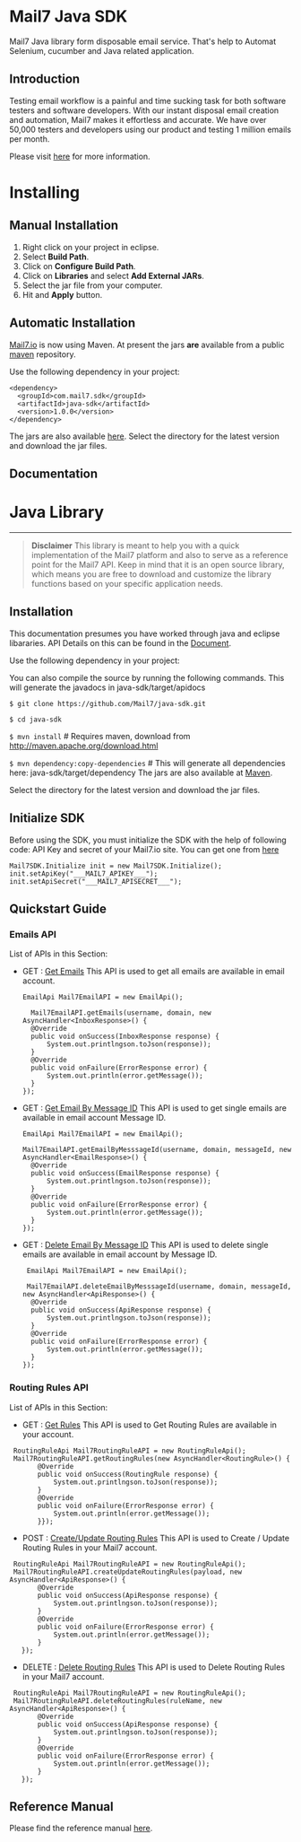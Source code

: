   
# Mail7 Java SDK
Mail7 Java library form disposable email service. That's  help to Automat Selenium, cucumber and Java related application.

## Introduction ##

Testing email workflow is a painful and time sucking task for both software testers and software developers. With our instant disposal email creation and automation, Mail7 makes it effortless and accurate. We have over 50,000 testers and developers using our product and testing 1 million emails per month.

Please visit [here](https://www.mail7.io/) for more information.


# Installing
## Manual Installation
1.  Right click on your project in eclipse.
2.  Select **Build Path**.
3.  Click on **Configure Build Path**.
4.  Click on **Libraries** and select **Add External JARs**.
5.  Select the jar file from your computer.
6.  Hit and **Apply** button.

## Automatic Installation
[Mail7.io](https://www.mail7.io) is now using Maven. At present the jars **are** available from a public [maven]( http://search.maven.org/#search%7Cga%7C1%7Cmail7) repository.

Use the following dependency in your project:

```
<dependency>
  <groupId>com.mail7.sdk</groupId>
  <artifactId>java-sdk</artifactId>
  <version>1.0.0</version>
</dependency>

```

The jars are also available [here](http://search.maven.org/#search%7Cga%7C1%7Cmail7). Select the directory for
the latest version and download the jar files.

## Documentation

Java Library
=====

-----

>**Disclaimer**
>This library is meant to help you with a quick implementation of the Mail7 platform and also to serve as a reference point for the Mail7 API. Keep in mind that it is an open source library, which means you are free to download and customize the library functions based on your specific application needs.



## Installation

This documentation presumes you have worked through java and eclipse libararies. API Details on this can be found in the [Document](https://docs.mail7.io/overview).

Use the following dependency in your project:

You can also compile the source by running the following commands. This will generate the javadocs in java-sdk/target/apidocs


```
$ git clone https://github.com/Mail7/java-sdk.git
```
```
$ cd java-sdk
```
`$ mvn install` # Requires maven, download from http://maven.apache.org/download.html
  
`$ mvn dependency:copy-dependencies`   # This will generate all dependencies here: java-sdk/target/dependency
The jars are also available at [Maven](https://mvnrepository.com/artifact/com.mail7.sdk/java-sdk).

Select the directory for the latest version and download the jar files.

## Initialize SDK
Before using the SDK, you must initialize the SDK with the help of following code:
API Key and secret of your Mail7.io site. You can get one from [here](http://console.mail7.io/)

```
Mail7SDK.Initialize init = new Mail7SDK.Initialize();
init.setApiKey("___MAIL7_APIKEY___");
init.setApiSecret("___MAIL7_APISECRET___");
```
## Quickstart Guide


### Emails API


List of APIs in this Section:

 - GET : [Get Emails](https://docs.mail7.io/mail-apis/get-email)
	  This API is used to get all emails are available in email account.
	  ```
	  EmailApi Mail7EmailAPI = new EmailApi();

        Mail7EmailAPI.getEmails(username, domain, new AsyncHandler<InboxResponse>() {
		@Override
		public void onSuccess(InboxResponse response) {
			System.out.printlngson.toJson(response));
		}
		@Override
		public void onFailure(ErrorResponse error) {
			System.out.println(error.getMessage());
		}
	});

	  ```
 - GET : [Get Email By Message ID](https://docs.mail7.io/mail-apis/get-single-email)
 	  This API is used to get single emails are available in email account Message ID.
 	  ```
 	  EmailApi Mail7EmailAPI = new EmailApi();

      Mail7EmailAPI.getEmailByMesssageId(username, domain, messageId, new AsyncHandler<EmailResponse>() {
		@Override
		public void onSuccess(EmailResponse response) {
			System.out.printlngson.toJson(response));
		}
		@Override
		public void onFailure(ErrorResponse error) {
			System.out.println(error.getMessage());
		}
	});

 	  ```
 - GET : [Delete Email By Message ID](https://docs.mail7.io/mail-apis/delete-email)
  	  This API is used to delete single emails are available in email account by Message ID.
  	  ```
  	   EmailApi Mail7EmailAPI = new EmailApi();

       Mail7EmailAPI.deleteEmailByMesssageId(username, domain, messageId, new AsyncHandler<ApiResponse>() {
		@Override
		public void onSuccess(ApiResponse response) {
			System.out.printlngson.toJson(response));
		}
		@Override
		public void onFailure(ErrorResponse error) {
			System.out.println(error.getMessage());
		}
	});

  	  ```

### Routing Rules API

List of APIs in this Section:
- GET : [Get Rules](https://docs.mail7.io/routing-rules/get-rules)
  	  This API is used to Get Routing Rules are available in your account.
  	  
 ```
  RoutingRuleApi Mail7RoutingRuleAPI = new RoutingRuleApi();
  Mail7RoutingRuleAPI.getRoutingRules(new AsyncHandler<RoutingRule>() {
		@Override
		public void onSuccess(RoutingRule response) {
			System.out.printlngson.toJson(response));
		}
		@Override
		public void onFailure(ErrorResponse error) {
			System.out.println(error.getMessage());
		}});
```

- POST : [Create/Update Routing Rules](https://docs.mail7.io/routing-rules/create-update-rule)
  	  This API is used to Create / Update Routing Rules in your Mail7 account.
  	  
 ```
  RoutingRuleApi Mail7RoutingRuleAPI = new RoutingRuleApi();
  Mail7RoutingRuleAPI.createUpdateRoutingRules(payload, new AsyncHandler<ApiResponse>() {
		@Override
		public void onSuccess(ApiResponse response) {
			System.out.printlngson.toJson(response));
		}
		@Override
		public void onFailure(ErrorResponse error) {
			System.out.println(error.getMessage());
		}
	});
```

- DELETE : [Delete Routing Rules](https://docs.mail7.io/routing-rules/delete-rule)
  	  This API is used to Delete Routing Rules in your Mail7 account.
  	  
 ```
  RoutingRuleApi Mail7RoutingRuleAPI = new RoutingRuleApi();
  Mail7RoutingRuleAPI.deleteRoutingRules(ruleName, new AsyncHandler<ApiResponse>() {
		@Override
		public void onSuccess(ApiResponse response) {
			System.out.printlngson.toJson(response));
		}
		@Override
		public void onFailure(ErrorResponse error) {
			System.out.println(error.getMessage());
		}
	});

```
  	  
## Reference Manual

Please find the reference manual [here](http://docs.mail7.io/).